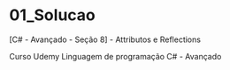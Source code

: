 # 01_Solucao

[C# - Avançado - Seção 8] - Attributos e Reflections

Curso Udemy Linguagem de programação C# - Avançado